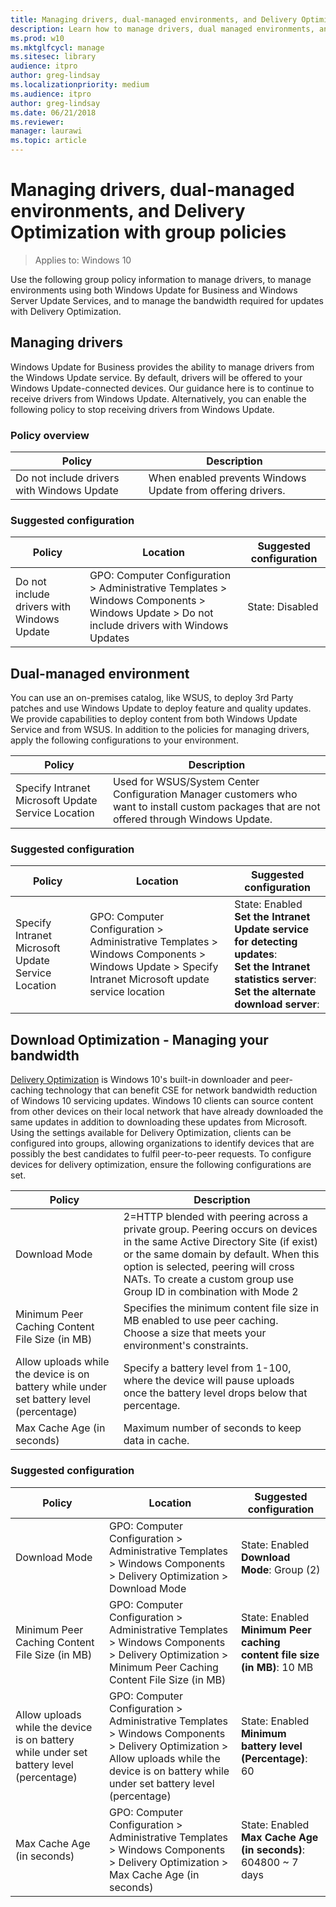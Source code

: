 ```yaml
---
title: Managing drivers, dual-managed environments, and Delivery Optimization with group policies in Windows Update for Business
description: Learn how to manage drivers, dual managed environments, and bandwidth (Delivery Optimization) with GPOs in Windows Update for Business.
ms.prod: w10
ms.mktglfcycl: manage
ms.sitesec: library
audience: itproauthor: greg-lindsay
ms.localizationpriority: medium
ms.audience: itproauthor: greg-lindsay
ms.date: 06/21/2018
ms.reviewer: 
manager: laurawi
ms.topic: article
---
```

# Managing drivers, dual-managed environments, and Delivery Optimization with group policies

>Applies to: Windows 10

Use the following group policy information to manage drivers, to manage environments using both Windows Update for Business and Windows Server Update Services, and to manage the bandwidth required for updates with Delivery Optimization.

## Managing drivers
Windows Update for Business provides the ability to manage drivers from the Windows Update service. By default, drivers will be offered to your Windows Update-connected devices. Our guidance here is to continue to receive drivers from Windows Update. Alternatively, you can enable the following policy to stop receiving drivers from Windows Update. 

### Policy overview 

|Policy| Description |
|-|-|
|Do not include drivers with Windows Update |When enabled prevents Windows Update from offering drivers.|

### Suggested configuration 

|Policy| Location|Suggested configuration |
|-|-|-|
|Do not include drivers with Windows Update |GPO: Computer Configuration > Administrative Templates > Windows Components > Windows Update > Do not include drivers with Windows Updates|State: Disabled |

## Dual-managed environment 

You can use an on-premises catalog, like WSUS, to deploy 3rd Party patches and use Windows Update to deploy feature and quality updates. We provide capabilities to deploy content from both Windows Update Service and from WSUS. In addition to the policies for managing drivers, apply the following configurations to your environment. 

|Policy| Description |
|-|-|
|Specify Intranet Microsoft Update Service Location| Used for WSUS/System Center Configuration Manager customers who want to install custom packages that are not offered through Windows Update.|

### Suggested configuration 

|Policy| Location|Suggested configuration |
|-|-|-|
|Specify Intranet Microsoft Update Service Location|GPO: Computer Configuration > Administrative Templates > Windows Components > Windows Update > Specify Intranet Microsoft update service location|State: Enabled <br>**Set the Intranet Update service for detecting updates**: <br>**Set the Intranet statistics server**: <br>**Set the alternate download server**: |

## Download Optimization - Managing your bandwidth 

[Delivery Optimization](waas-delivery-optimization.md) is Windows 10's built-in downloader and peer-caching technology that can benefit CSE for network bandwidth reduction of Windows 10 servicing updates. Windows 10 clients can source content from other devices on their local network that have already downloaded the same updates in addition to downloading these updates from Microsoft. Using the settings available for Delivery Optimization, clients can be configured into groups, allowing organizations to identify devices that are possibly the best candidates to fulfil peer-to-peer requests. To configure devices for delivery optimization, ensure the following configurations are set. 

|Policy| Description |
|-|-|
|Download Mode|	2=HTTP blended with peering across a private group. Peering occurs on devices in the same Active Directory Site (if exist) or the same domain by default. When this option is selected, peering will cross NATs. To create a custom group use Group ID in combination with Mode 2|
|Minimum Peer Caching Content File Size (in MB)|Specifies the minimum content file size in MB enabled to use peer caching. <br>Choose a size that meets your environment's constraints.| 
|Allow uploads while the device is on battery while under set battery level (percentage)|Specify a battery level from 1-100, where the device will pause uploads once the battery level drops below that percentage. |
|Max Cache Age (in seconds)|Maximum number of seconds to keep data in cache.|

### Suggested configuration  

|Policy| Location| Suggested configuration |
|-|-|-|
|Download Mode|GPO: Computer Configuration > Administrative Templates > Windows Components > Delivery Optimization > Download Mode|State: Enabled <br>**Download Mode**: Group (2)|
|Minimum Peer Caching Content File Size (in MB)|GPO: Computer Configuration > Administrative Templates > Windows Components > Delivery Optimization > Minimum Peer Caching Content File Size (in MB)|State: Enabled <br>**Minimum Peer caching content file size (in MB)**: 10 MB|
|Allow uploads while the device is on battery while under set battery level (percentage)|GPO: Computer Configuration > Administrative Templates > Windows Components > Delivery Optimization > Allow uploads while the device is on battery while under set battery level (percentage)|State: Enabled <br>**Minimum battery level (Percentage)**: 60|
|Max Cache Age (in seconds)|GPO: Computer Configuration > Administrative Templates > Windows Components > Delivery Optimization > Max Cache Age (in seconds)|State: Enabled <br>**Max Cache Age (in seconds)**: 604800 ~ 7 days|
